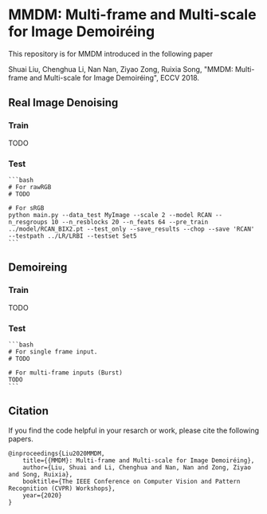 # MMDM: Multi-frame and Multi-scale for Image Demoiréing
This repository is for MMDM introduced in the following paper

Shuai Liu, Chenghua Li, Nan Nan, Ziyao Zong, Ruixia Song, "MMDM: Multi-frame and Multi-scale for Image Demoiréing", ECCV 2018.

## Real Image Denoising
### Train
TODO

### Test
    ```bash
    # For rawRGB
    # TODO
    
    # For sRGB
    python main.py --data_test MyImage --scale 2 --model RCAN --n_resgroups 10 --n_resblocks 20 --n_feats 64 --pre_train ../model/RCAN_BIX2.pt --test_only --save_results --chop --save 'RCAN' --testpath ../LR/LRBI --testset Set5
    ```

## Demoireing
### Train
TODO

### Test
    ```bash
    # For single frame input.
    # TODO
    
    # For multi-frame inputs (Burst)
    TODO
    ```
    
## Citation
If you find the code helpful in your resarch or work, please cite the following papers.
```
@inproceedings{Liu2020MMDM,
	title={{MMDM}: Multi-frame and Multi-scale for Image Demoiréing},
	author={Liu, Shuai and Li, Chenghua and Nan, Nan and Zong, Ziyao and Song, Ruixia},
	booktitle={The IEEE Conference on Computer Vision and Pattern Recognition (CVPR) Workshops},
	year={2020}
}
```

